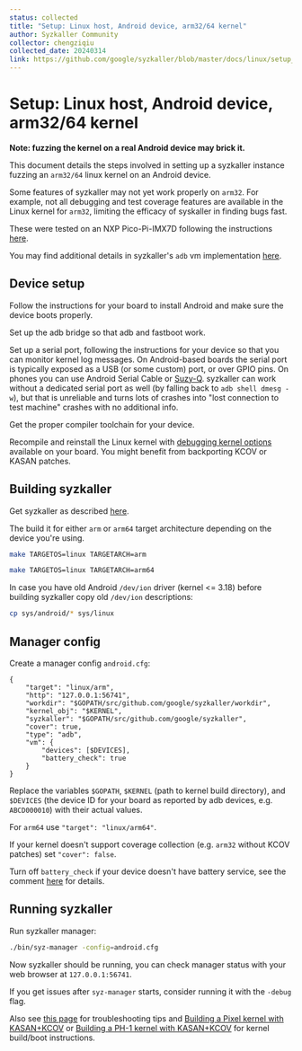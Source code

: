 ```yaml
---
status: collected
title: "Setup: Linux host, Android device, arm32/64 kernel"
author: Syzkaller Community
collector: chengziqiu
collected_date: 20240314
link: https://github.com/google/syzkaller/blob/master/docs/linux/setup_linux-host_android-device_arm-kernel.md
---
```


# Setup: Linux host, Android device, arm32/64 kernel

**Note: fuzzing the kernel on a real Android device may brick it.**

This document details the steps involved in setting up a syzkaller instance fuzzing an `arm32/64` linux kernel on an Android device.

Some features of syzkaller may not yet work properly on `arm32`. For example, not all debugging and test coverage features are available in the Linux kernel for `arm32`, limiting the efficacy of syskaller in finding bugs fast.

These were tested on an NXP Pico-Pi-IMX7D following the instructions [here](https://developer.android.com/things/hardware/developer-kits.html).

You may find additional details in syzkaller's `adb` vm implementation [here](/vm/adb/adb.go).

## Device setup

Follow the instructions for your board to install Android and make sure the device boots properly.

Set up the adb bridge so that adb and fastboot work.

Set up a serial port, following the instructions for your device so that you can monitor kernel log messages. On Android-based boards the serial port is typically exposed as a USB (or some custom) port, or over GPIO pins. On phones you can use Android Serial Cable or [Suzy-Q](https://chromium.googlesource.com/chromiumos/platform/ec/+/master/docs/case_closed_debugging.md). syzkaller can work without a dedicated serial port as well (by falling back to `adb shell dmesg -w`), but that is unreliable and turns lots of crashes into "lost connection to test machine" crashes with no additional info.

Get the proper compiler toolchain for your device.

Recompile and reinstall the Linux kernel with [debugging kernel options](https://github.com/xairy/syzkaller/blob/up-docs/docs/linux/kernel_configs.md) available on your board. You might benefit from backporting KCOV or KASAN patches.

## Building syzkaller

Get syzkaller as described [here](/docs/linux/setup.md#go-and-syzkaller).

The build it for either `arm` or `arm64` target architecture depending on the device you're using.

``` bash
make TARGETOS=linux TARGETARCH=arm
```

``` bash
make TARGETOS=linux TARGETARCH=arm64
```

In case you have old Android `/dev/ion` driver (kernel <= 3.18) before building syzkaller copy old `/dev/ion` descriptions:

``` bash
cp sys/android/* sys/linux
```

## Manager config

Create a manager config `android.cfg`:

```
{
	"target": "linux/arm",
	"http": "127.0.0.1:56741",
	"workdir": "$GOPATH/src/github.com/google/syzkaller/workdir",
	"kernel_obj": "$KERNEL",
	"syzkaller": "$GOPATH/src/github.com/google/syzkaller",
	"cover": true,
	"type": "adb",
	"vm": {
		"devices": [$DEVICES],
		"battery_check": true
	}
}
```

Replace the variables `$GOPATH`, `$KERNEL` (path to kernel build directory), and `$DEVICES` (the device ID for your board as reported by adb devices, e.g. `ABCD000010`) with their actual values.

For `arm64` use `"target": "linux/arm64"`.

If your kernel doesn't support coverage collection (e.g. `arm32` without KCOV patches) set `"cover": false`.

Turn off `battery_check` if your device doesn't have battery service, see the comment [here](/vm/adb/adb.go) for details.

## Running syzkaller

Run syzkaller manager:

``` bash
./bin/syz-manager -config=android.cfg
```

Now syzkaller should be running, you can check manager status with your web browser at `127.0.0.1:56741`.

If you get issues after `syz-manager` starts, consider running it with the `-debug` flag.

Also see [this page](/docs/troubleshooting.md) for troubleshooting tips and [Building a Pixel kernel with KASAN+KCOV](https://source.android.com/devices/tech/debug/kasan-kcov) or [Building a PH-1 kernel with KASAN+KCOV](https://github.com/EssentialOpenSource/kernel-manifest/blob/master/README.md) for kernel build/boot instructions.
